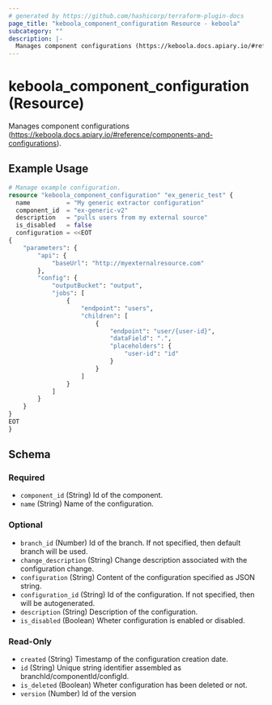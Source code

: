 ```yaml
---
# generated by https://github.com/hashicorp/terraform-plugin-docs
page_title: "keboola_component_configuration Resource - keboola"
subcategory: ""
description: |-
  Manages component configurations (https://keboola.docs.apiary.io/#reference/components-and-configurations).
---
```


# keboola_component_configuration (Resource)

Manages component configurations (https://keboola.docs.apiary.io/#reference/components-and-configurations).

## Example Usage

```terraform
# Manage example configuration.
resource "keboola_component_configuration" "ex_generic_test" {
  name          = "My generic extractor configuration"
  component_id  = "ex-generic-v2"
  description   = "pulls users from my external source"
  is_disabled   = false
  configuration = <<EOT
{
    "parameters": {
        "api": {
            "baseUrl": "http://myexternalresource.com"
        },
        "config": {
            "outputBucket": "output",
            "jobs": [
                {
                    "endpoint": "users",
                    "children": [
                        {
                            "endpoint": "user/{user-id}",
                            "dataField": ".",
                            "placeholders": {
                                "user-id": "id"
                            }
                        }
                    ]
                }
            ]
        }
    }
}
EOT
}
```

<!-- schema generated by tfplugindocs -->
## Schema

### Required

- `component_id` (String) Id of the component.
- `name` (String) Name of the configuration.

### Optional

- `branch_id` (Number) Id of the branch. If not specified, then default branch will be used.
- `change_description` (String) Change description associated with the configuration change.
- `configuration` (String) Content of the configuration specified as JSON string.
- `configuration_id` (String) Id of the configuration. If not specified, then will be autogenerated.
- `description` (String) Description of the configuration.
- `is_disabled` (Boolean) Wheter configuration is enabled or disabled.

### Read-Only

- `created` (String) Timestamp of the configuration creation date.
- `id` (String) Unique string identifier assembled as branchId/componentId/configId.
- `is_deleted` (Boolean) Wheter configuration has been deleted or not.
- `version` (Number) Id of the version


